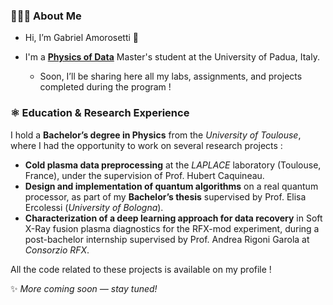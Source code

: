 
<!---
- 👀 🌱I’m interested in ...>--->

### 👩🏻‍💻 About Me

- Hi, I’m Gabriel Amorosetti 👋

- I'm a **[Physics of Data](http://physicsofdata.dfa.unipd.it/)** Master's student at the University of Padua, Italy. 

  - Soon, I’ll be sharing here all my labs, assignments, and projects completed during the program !



### ⚛ Education & Research Experience

I hold a **Bachelor’s degree in Physics** from the *University of Toulouse*, where I had the opportunity to work on several research projects :

- **Cold plasma data preprocessing** at the *LAPLACE* laboratory (Toulouse, France), under the supervision of Prof. Hubert Caquineau.  
- **Design and implementation of quantum algorithms** on a real quantum processor, as part of my **Bachelor’s thesis** supervised by Prof. Elisa Ercolessi (*University of Bologna*).  
- **Characterization of a deep learning approach for data recovery** in Soft X-Ray fusion plasma diagnostics for the RFX-mod experiment, during a post-bachelor internship supervised by Prof. Andrea Rigoni Garola at *Consorzio RFX*.

All the code related to these projects is available on my profile !



✨ *More coming soon — stay tuned!*


<!---- 💞️ I’m looking to collaborate on ...
- 📫 How to reach me ...--->

<!---
AmorosettiG/AmorosettiG is a ✨ special ✨ repository because its `README.md` (this file) appears on your GitHub profile.
You can click the Preview link to take a look at your changes.
--->
